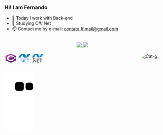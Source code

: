 ### Hi! I am Fernando

- 🔭 Today I work with Back-end
- 🌱 Studying C#/.Net
- 📫 Contact me by e-mail: contato.ff.mail@gmail.com

 ##
 
<div align="center">
  <a href="https://github.com/fernandoferreira1">
  <img height="150em" src="https://github-readme-stats.vercel.app/api?username=fernandoferreira1&show_icons=true&theme=dracula&include_all_commits=true&count_private=true"/>
  <img height="150em" src="https://github-readme-stats.vercel.app/api/top-langs/?username=fernandoferreira1&layout=compact&langs_count=7&theme=dracula"/>
</div> 
<div style="display: inline_block"><br>
 
  <img align="center" alt="Fer-CSharp" height="30" width="40" src="https://raw.githubusercontent.com/devicons/devicon/master/icons/csharp/csharp-original.svg">
  <img align="center" alt="Fer-DotNet" height="30" width="40" src="https://raw.githubusercontent.com/devicons/devicon/master/icons/dot-net/dot-net-plain-wordmark.svg">
  <img align="center" alt="Fer-SQLServer" height="30" width="40" src="https://raw.githubusercontent.com/devicons/devicon/master/icons/dot-net/dot-net-original-wordmark.svg">

  <img align="right" alt="Cat-gif" height="150" style="border-radius:50px;" src="https://c.tenor.com/e-LsbnNHQ5cAAAAM/catjam-cat-dancing.gif">
 
</div>

 
##

  ![Snake animation](https://github.com/fernandoferreira1/fernandoferreira1/blob/output/github-contribution-grid-snake.svg)
